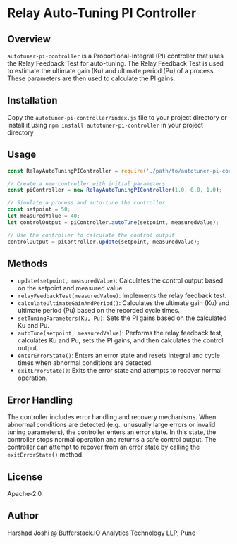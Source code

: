 # Relay Auto-Tuning PI Controller

## Overview

`autotuner-pi-controller` is a Proportional-Integral (PI) controller that uses the Relay Feedback Test for auto-tuning. The Relay Feedback Test is used to estimate the ultimate gain (Ku) and ultimate period (Pu) of a process. These parameters are then used to calculate the PI gains.

## Installation

Copy the `autotuner-pi-controller/index.js` file to your project directory or install it using `npm install autotuner-pi-controller` in your project directory

## Usage

```javascript
const RelayAutoTuningPIController = require('./path/to/autotuner-pi-controller/index.js');

// Create a new controller with initial parameters
const piController = new RelayAutoTuningPIController(1.0, 0.0, 1.0);

// Simulate a process and auto-tune the controller
const setpoint = 50;
let measuredValue = 40;
let controlOutput = piController.autoTune(setpoint, measuredValue);

// Use the controller to calculate the control output
controlOutput = piController.update(setpoint, measuredValue);
```

## Methods

- `update(setpoint, measuredValue)`: Calculates the control output based on the setpoint and measured value.
- `relayFeedbackTest(measuredValue)`: Implements the relay feedback test.
- `calculateUltimateGainAndPeriod()`: Calculates the ultimate gain (Ku) and ultimate period (Pu) based on the recorded cycle times.
- `setTuningParameters(Ku, Pu)`: Sets the PI gains based on the calculated Ku and Pu.
- `autoTune(setpoint, measuredValue)`: Performs the relay feedback test, calculates Ku and Pu, sets the PI gains, and then calculates the control output.
- `enterErrorState()`: Enters an error state and resets integral and cycle times when abnormal conditions are detected.
- `exitErrorState()`: Exits the error state and attempts to recover normal operation.

## Error Handling

The controller includes error handling and recovery mechanisms. When abnormal conditions are detected (e.g., unusually large errors or invalid tuning parameters), the controller enters an error state. In this state, the controller stops normal operation and returns a safe control output. The controller can attempt to recover from an error state by calling the `exitErrorState()` method.

## License

Apache-2.0

## Author 

Harshad Joshi @ Bufferstack.IO Analytics Technology LLP, Pune 

